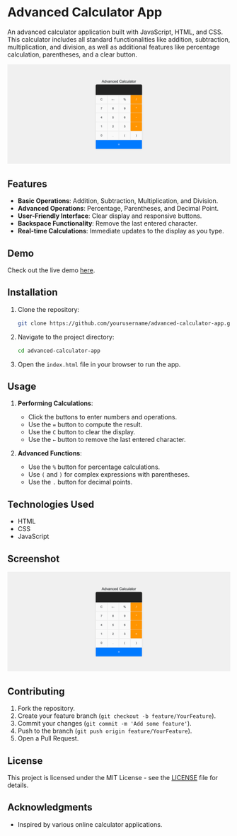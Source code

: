 # Advanced Calculator App

An advanced calculator application built with JavaScript, HTML, and CSS. This calculator includes all standard functionalities like addition, subtraction, multiplication, and division, as well as additional features like percentage calculation, parentheses, and a clear button.

![Screenshot](./images/calculator_screenshot.png)

## Features

- **Basic Operations**: Addition, Subtraction, Multiplication, and Division.
- **Advanced Operations**: Percentage, Parentheses, and Decimal Point.
- **User-Friendly Interface**: Clear display and responsive buttons.
- **Backspace Functionality**: Remove the last entered character.
- **Real-time Calculations**: Immediate updates to the display as you type.

## Demo

Check out the live demo [here](#).

## Installation

1. Clone the repository:
    ```bash
    git clone https://github.com/yourusername/advanced-calculator-app.git
    ```

2. Navigate to the project directory:
    ```bash
    cd advanced-calculator-app
    ```

3. Open the `index.html` file in your browser to run the app.

## Usage

1. **Performing Calculations**:
   - Click the buttons to enter numbers and operations.
   - Use the `=` button to compute the result.
   - Use the `C` button to clear the display.
   - Use the `←` button to remove the last entered character.

2. **Advanced Functions**:
   - Use the `%` button for percentage calculations.
   - Use `(` and `)` for complex expressions with parentheses.
   - Use the `.` button for decimal points.

## Technologies Used

- HTML
- CSS
- JavaScript

## Screenshot

![Calculator Screenshot](./images/calculator_screenshot.png)

## Contributing

1. Fork the repository.
2. Create your feature branch (`git checkout -b feature/YourFeature`).
3. Commit your changes (`git commit -m 'Add some feature'`).
4. Push to the branch (`git push origin feature/YourFeature`).
5. Open a Pull Request.

## License

This project is licensed under the MIT License - see the [LICENSE](LICENSE) file for details.

## Acknowledgments

- Inspired by various online calculator applications.
